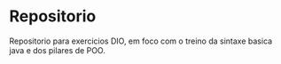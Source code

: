 # Repositorio
Repositorio para exercicios DIO, em foco com o treino da sintaxe basica java e dos pilares de POO.
